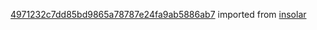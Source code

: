 [4971232c7dd85bd9865a78787e24fa9ab5886ab7](https://github.com/insolar/insolar/commit/4971232c7dd85bd9865a78787e24fa9ab5886ab7) imported from [insolar](https://github.com/insolar/insolar)
